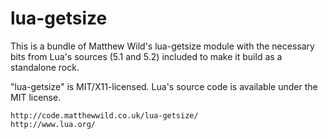 #                             lua-getsize                            #

This is a bundle of Matthew Wild's lua-getsize module with the
necessary bits from Lua's sources (5.1 and 5.2) included to make it
build as a standalone rock.

"lua-getsize" is MIT/X11-licensed. Lua's source code is available
under the MIT license.

    http://code.matthewwild.co.uk/lua-getsize/
    http://www.lua.org/

